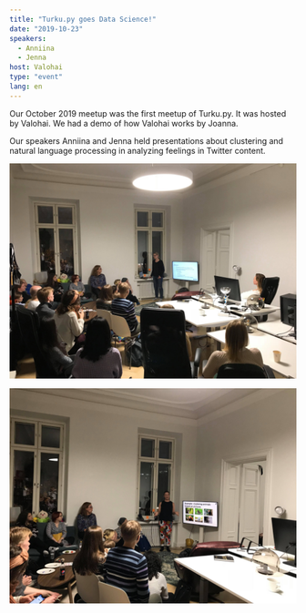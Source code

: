 ```yaml
---
title: "Turku.py goes Data Science!"
date: "2019-10-23"
speakers:
  - Anniina
  - Jenna
host: Valohai
type: "event"
lang: en
---
```


Our October 2019 meetup was the first meetup of Turku.py. It was hosted by Valohai. We had a demo of how Valohai works by Joanna.

Our speakers Anniina and Jenna held presentations about clustering and natural language processing in analyzing feelings in Twitter content.

![Jenna talking about analyzing twitter content.](jenna.jpg)

![Anniina presenting about clustering.](anniina.jpg)

